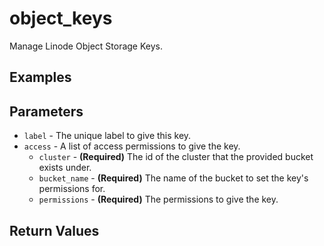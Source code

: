 # object_keys

Manage Linode Object Storage Keys.


## Examples


## Parameters


- `label` -  The unique label to give this key. 
- `access` -  A list of access permissions to give the key. 
    - `cluster` - **(Required)** The id of the cluster that the provided bucket exists under. 
    - `bucket_name` - **(Required)** The name of the bucket to set the key's permissions for. 
    - `permissions` - **(Required)** The permissions to give the key. 


## Return Values

